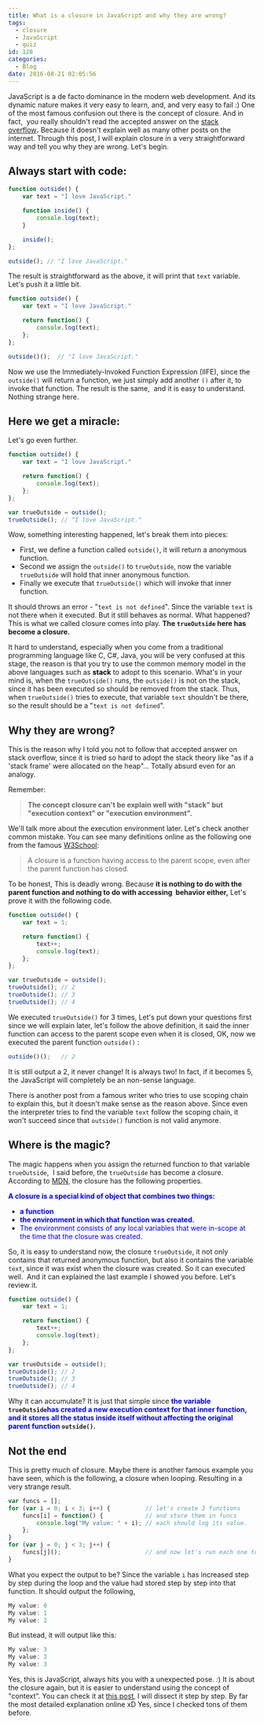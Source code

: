 ```yaml
---
title: What is a closure in JavaScript and why they are wrong?
tags:
  - closure
  - JavaScript
  - quiz
id: 128
categories:
  - Blog
date: 2016-08-21 02:05:56
---
```


JavaScript is a de facto dominance in the modern web development. And its dynamic nature makes it very easy to learn, and, and very easy to fail :) One of the most famous confusion out there is the concept of closure. And in fact,  you really shouldn't read the accepted answer on the [stack overflow](http://stackoverflow.com/questions/111102/how-do-JavaScript-closures-work)**.** Because it doesn't explain well as many other posts on the internet. Through this post, I will explain closure in a very straightforward way and tell you why they are wrong. Let's begin.

<!--more-->

## Always start with code:

```JavaScript
function outside() {
    var text = "I love JavaScript."

    function inside() {
        console.log(text);
    }

    inside();
};

outside(); // "I love JavaScript."
```
The result is straightforward as the above, it will print that `text` variable. Let's push it a little bit.
```JavaScript
function outside() {
    var text = "I love JavaScript."

    return function() {
        console.log(text);
    };
};

outside()();  // "I love JavaScript."
```
Now we use the Immediately-Invoked Function Expression (IIFE), since the `outside()` will return a function, we just simply add another `()` after it, to invoke that function. The result is the same,  and it is easy to understand. Nothing strange here.

## Here we get a miracle:
Let's go even further.

```JavaScript
function outside() {
    var text = "I love JavaScript."

    return function() {
        console.log(text);
    };
};

var trueOutside = outside();
trueOutside(); // "I love JavaScript."
```

Wow, something interesting happened, let's break them into pieces:

*   First, we define a function called `outside()`, it will return a anonymous function.
*   Second we assign the `outside()` to `trueOutside`, now the variable `trueOutside` will hold that inner anonymous function.
*   Finally we execute that `trueOutside()` which will invoke that inner function.

It should throws an error - "`text is not defined`". Since the variable `text` is not there when it executed. But it still behaves as normal. What happened? This is what we called closure comes into play. **The `trueOutside` here has become a closure.**

It hard to understand, especially when you come from a traditional programming language like C, C#, Java, you will be very confused at this stage, the reason is that you try to use the common memory model in the above languages such as <span style="color: #000000;">**stack**</span> to adopt to this scenario. What's in your mind is, when the `trueOutside()` runs, the `outside()` is not on the stack, since it has been executed so should be removed from the stack. Thus, when `trueOutside()` tries to execute, that variable `text` shouldn't be there, so the result should be a "`text is not defined`".

## **Why they are wrong?**

This is the reason why I told you not to follow that accepted answer on stack overflow, since it is tried so hard to adopt the stack theory like "as if a 'stack frame' were allocated on the heap"... Totally absurd even for an analogy.

Remember:
> **The concept closure can't be explain well with "stack" but "execution context" or "execution environment".**

We'll talk more about the execution environment later. Let's check another common mistake. You can see many definitions online as the following one from the famous [W3School](http://www.w3schools.com/js/js_function_closures.asp):
> A closure is a function having access to the parent scope, even after the parent function has closed.

To be honest, This is deadly wrong. Because **it is nothing to do with the parent function and nothing to do with accessing  behavior either,** Let's prove it with the following code.

```JavaScript
function outside() {
    var text = 1;

    return function() {
        text++;
        console.log(text);
    };
};

var trueOutside = outside();
trueOutside(); // 2
trueOutside(); // 3
trueOutside(); // 4
```
We executed `trueOutside()` for 3 times, Let's put down your questions first since we will explain later, let's follow the above definition, it said the inner function can access to the parent scope even when it is closed, OK, now we executed the parent function `outside()` :

```JavaScript
outside()();   // 2
```

It is still output a 2, it never change! It is always two! In fact, if it becomes 5, the JavaScript will completely be an non-sense language.

There is another post from a famous writer who tries to use scoping chain to explain this, but it doesn't make sense as the reason above. Since even the interpreter tries to find the variable `text` follow the scoping chain, it won't succeed since that `outside()` function is not valid anymore.

## Where is the magic?

The magic happens when you assign the returned function to that variable `trueOutside`,  I said before, the `trueOutside` has become a closure. According to [MDN](https://developer.mozilla.org/en-US/docs/Web/JavaScript/Closures), the closure has the following properties.

**<span style="color: #0000ff;">A closure is a special kind of object that combines two things:</span>**

*   **<span style="color: #0000ff;">a function</span>**
*   **<span style="color: #0000ff;">the environment in which that function was created.</span>**
*   <span style="color: #0000ff;">The environment consists of any local variables that were in-scope at the time that the closure was created.</span>

So, it is easy to understand now, the closure `trueOutside`, it not only contains that returned anonymous function, but also it contains the variable `text`, since it was exist when the closure was created. So it can executed well.  And it can explained the last example I showed you before. Let's review it.

```JavaScript
function outside() {
    var text = 1;

    return function() {
        text++;
        console.log(text);
    };
};

var trueOutside = outside();
trueOutside(); // 2
trueOutside(); // 3
trueOutside(); // 4
```

Why it can accumulate? It is just that simple since **<span style="color: #0000ff;">the variable</span> `trueOutside`<span style="color: #0000ff;">has created a new execution context for that inner function, and it stores all the status inside itself without affecting the original parent function</span> `outside()`.**

## Not the end

This is pretty much of closure. Maybe there is another famous example you have seen, which is the following, a closure when looping. Resulting in a very strange result.
```JavaScript
var funcs = [];
for (var i = 0; i < 3; i++) {          // let's create 3 functions
    funcs[i] = function() {            // and store them in funcs
        console.log("My value: " + i); // each should log its value.
    };
}
for (var j = 0; j < 3; j++) {
    funcs[j]();                        // and now let's run each one to see
}
```
What you expect the output to be? Since the variable `i` has increased step by step during the loop and the value had stored step by step into that function. It should output the following,

```JavaScript
My value: 0
My value: 1
My value: 2
```

But instead, it will output like this:

```JavaScript
My value: 3
My value: 3
My value: 3
```

Yes, this is JavaScript, always hits you with a unexpected pose. :) It is about the closure again, but it is easier to understand using the concept of "context". You can check it at [this post](/2016/08/25/why-not-making-functions-within-a-loop-in-JavaScript/), I will dissect it step by step. By far the most detailed explanation online xD Yes, since I checked tons of them before.
